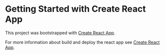 # Getting Started with Create React App

This project was bootstrapped with [Create React App](https://github.com/facebook/create-react-app).

For more information about build and deploy the react app see [Create React App](https://github.com/facebook/create-react-app).
